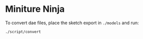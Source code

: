 # Miniture Ninja

To convert dae files, place the sketch export in `./models` and run:

    ./script/convert
